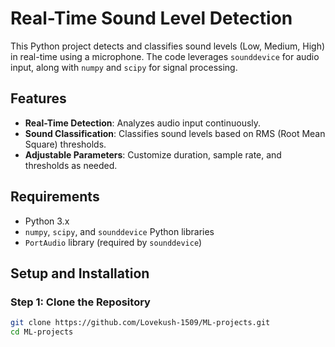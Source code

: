 # Real-Time Sound Level Detection

This Python project detects and classifies sound levels (Low, Medium, High) in real-time using a microphone. The code leverages `sounddevice` for audio input, along with `numpy` and `scipy` for signal processing.

## Features
- **Real-Time Detection**: Analyzes audio input continuously.
- **Sound Classification**: Classifies sound levels based on RMS (Root Mean Square) thresholds.
- **Adjustable Parameters**: Customize duration, sample rate, and thresholds as needed.

## Requirements
- Python 3.x
- `numpy`, `scipy`, and `sounddevice` Python libraries
- `PortAudio` library (required by `sounddevice`)

## Setup and Installation

### Step 1: Clone the Repository
```bash
git clone https://github.com/Lovekush-1509/ML-projects.git
cd ML-projects
